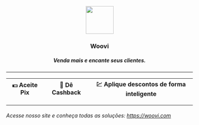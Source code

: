 
<div align="center">
  <img width="75" src="https://github.com/woovibr/.github/assets/70824102/6c9dda94-84cd-4fba-bdfa-fa135b9454d9">
  
  ### Woovi
  ##### Venda mais e encante seus clientes.

  <hr>
  
  | 💵 Aceite Pix | 💚 Dê Cashback | 💹 Aplique descontos de forma inteligente |
  | - | - | - |

  <hr>

</div>

###### Acesse nosso site e conheça todas as soluções: https://woovi.com
